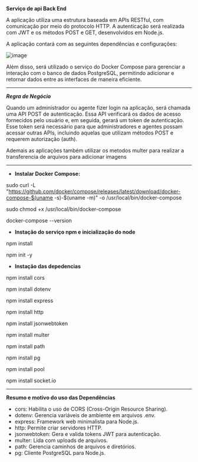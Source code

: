 **Serviço de api Back End**

A aplicação utiliza uma estrutura baseada em APIs RESTful, com comunicação por meio do protocolo HTTP. A autenticação será realizada com JWT e os métodos POST e GET, desenvolvidos em Node.js.

A aplicação contará com as seguintes dependências e configurações:

![image](https://github.com/user-attachments/assets/36f28ec2-d317-4bc6-ab1a-c4f841df6043)

Além disso, será utilizado o serviço do Docker Compose para gerenciar a interação com o banco de dados PostgreSQL, permitindo adicionar e retornar dados entre as interfaces de maneira eficiente.

----
***Regra de Negócio***

Quando um administrador ou agente fizer login na aplicação, será chamada uma API POST de autenticação. Essa API verificará os dados de acesso fornecidos pelo usuário e, em seguida, gerará um token de autenticação. Esse token será necessário para que administradores e agentes possam acessar outras APIs, incluindo aquelas que utilizam métodos POST e requerem autorização (auth).

Ademais as aplicações também utilizar os metodos multer para realizar a transferencia de arquivos para adicionar imagens


----
- **Instalar Docker Compose:**
 
sudo curl -L "https://github.com/docker/compose/releases/latest/download/docker-compose-$(uname -s)-$(uname -m)" -o /usr/local/bin/docker-compose

sudo chmod +x /usr/local/bin/docker-compose

docker-compose --version


- **Instação do serviço npm e inicialização do node**

npm install 

npm init -y

- **Instação das depedencias**

npm install cors <br>

npm install dotenv <br>

npm install express <br>

npm install http <br>

npm install jsonwebtoken <br>

npm install multer <br>

npm install path <br>

npm install pg <br>

npm install pool <br>

npm install socket.io <br>

----

**Resumo e motivo do uso das Dependências**
 - cors: Habilita o uso de CORS (Cross-Origin Resource Sharing).
 - dotenv: Gerencia variáveis de ambiente em arquivos .env.
 - express: Framework web minimalista para Node.js.
 - http: Permite criar servidores HTTP.
 - jsonwebtoken: Gera e valida tokens JWT para autenticação.
 - multer: Lida com uploads de arquivos.
 - path: Gerencia caminhos de arquivos e diretórios.
 - pg: Cliente PostgreSQL para Node.js.
